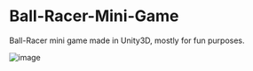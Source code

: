 # Ball-Racer-Mini-Game
Ball-Racer mini game made in Unity3D, mostly for fun purposes.

![image](https://i.imgur.com/Kku3UgF.png?2)
